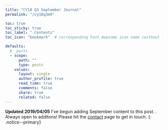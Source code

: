 ```yaml
---
title: "CY18 Q3 September Journal"
permalink: "/cy18q3m9" 

toc: true
toc_sticky: true
toc_label: " Contents"
toc_icon: "bookmark"  # corresponding Font Awesome icon name (without fa prefix)

defaults:
  # _posts
  - scope:
      path: ""
      type: posts
    values:
      layout: single
      author_profile: true
      read_time: true
      comments: false
      share: true
      related: false
---
```

**Updated 2019/04/05** I've begun adding September content to this post. . Always open to additons! Please hit the [contact](https://cryptowords.github.io/contact/) page to get in touch.
{: .notice--primary}
